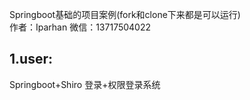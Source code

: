 Springboot基础的项目案例(fork和clone下来都是可以运行)      
作者：Iparhan
微信：13717504022

## 1.user:
Springboot+Shiro 登录+权限登录系统

